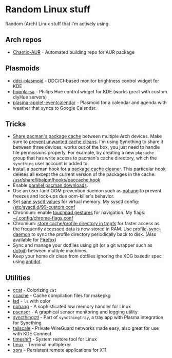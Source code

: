# Random Linux stuff

Random (Arch) Linux stuff that I'm actively using.

## Arch repos

* [Chaotic-AUR](https://aur.chaotic.cx/) - Automated building repo for AUR package

## Plasmoids

* [ddci-plasmoid](https://github.com/davidhi7/ddcci-plasmoid) - DDC/CI-based monitor brightness control widget for KDE
* [hoppla-sa](https://github.com/Fuchs/hoppla-sa) - Philips Hue control widget for KDE (works great with custom diyHue servers)
* [plasma-applet-eventcalendar](https://github.com/Zren/plasma-applet-eventcalendar) - Plasmoid for a calendar and agenda with weather that syncs to Google Calendar.

## Tricks

* [Share pacman's package cache](https://wiki.archlinux.org/title/pacman/Tips_and_tricks#Synchronize_pacman_package_cache_using_synchronization_programs) between multiple Arch devices. Make sure to [prevent unwanted cache cleans](https://wiki.archlinux.org/title/pacman/Tips_and_tricks#Preventing_unwanted_cache_purges). I'm using Syncthing to share it between three devices; works out of the box, you just need to handle file permissions properly. For example, by creating a new `pkgcache` group that has write access to pacman's cache directory, which the `syncthing` user account is added to. 
* Install a pacman hook for a [package cache cleaner](https://wiki.archlinux.org/title/pacman#Cleaning_the_package_cache). This particular hook deletes all except the current version of the packages in the cache: [/usr/share/libalpm/hooks/paccache.hook](system_config/usr/share/libalpm/hooks/paccache.hook)
* Enable [parallel pacman downloads](https://wiki.archlinux.org/title/pacman#Enabling_parallel_downloads).
* Use an user-land OOM prevention daemon such as [nohang](https://github.com/hakavlad/nohang) to prevent freezes and lock-ups due oom-killer's behavior.
* Set [sane sysctl values](https://wiki.archlinux.org/title/sysctl#Virtual_memory) for virtual memory. My sysctl config: [/etc/sysctl.d/99-custom.conf](system_config/etc/sysctl.d/99-custom.conf)
* Chromium: enable [touchpad gestures](https://wiki.archlinux.org/title/Chromium#Touchpad_Gestures_for_Navigation) for navigation. My flags: [~/.config/chrome-flags.conf](dotfiles/plain/common/.config/chrome-flags.conf)
* Chromium: [store cache/profile directory in tmpfs](https://wiki.archlinux.org/title/Chromium#Tmpfs) for faster access as the frequently accessed data is now stored in RAM. Use [profile-sync-daemon](https://wiki.archlinux.org/title/Profile-sync-daemon) to sync the profile directory periodically back to disk. (Also available for [Firefox](https://wiki.archlinux.org/title/Firefox/Profile_on_RAM))
* Sync and manage your dotfiles using git (or a git wrapper such as [dotgit](https://github.com/kobus-v-schoor/dotgit)) between multiple machines.
* Keep your home dir clean from dotfiles ignoring the XDG basedir spec using [antidot](https://github.com/doron-cohen/antidot).

## Utilities

* [ccat](https://github.com/owenthereal/ccat) - Colorizing `cat`
* [ccache](https://wiki.archlinux.org/title/Ccache) - Cache compilation files for makepkg
* [lsd](https://github.com/lsd-rs/lsd) - `ls` with color
* [nohang](https://github.com/hakavlad/nohang) - A sophisticated low memory handler for Linux
* [psensor](https://github.com/chinf/psensor) - A graphical sensor monitoring and logging utility
* [syncthingctl](https://github.com/Martchus/syncthingtray) - Part of `syncthingtray`, a tray app with Plasma integration for Syncthing
* [tailscale](https://github.com/tailscale/tailscale) - Private WireGuard networks made easy; also great for use with KDE Connect
* [timeshift](https://github.com/linuxmint/timeshift) - System restore tool for Linux
* [tmux](https://github.com/tmux/tmux/) - Terminal multiplexer
* [xpra](https://github.com/Xpra-org/xpra) - Persistent remote applications for X11
